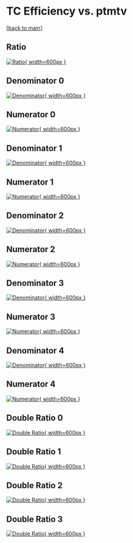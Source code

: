 # TC Efficiency vs. ptmtv

[[back to main](./)]



## Ratio

[![Ratio](../mtv/var/TC_xtr_321_0_eff_ptmtv.png){ width=600px }](../mtv/var/TC_xtr_321_0_eff_ptmtv.pdf)

## Denominator 0

[![Denominator](../mtv/den/TC_xtr_321_0_eff_ptmtv_den0.png){ width=600px }](../mtv/den/TC_xtr_321_0_eff_ptmtv_den0.pdf)

## Numerator 0

[![Numerator](../mtv/num/TC_xtr_321_0_eff_ptmtv_num0.png){ width=600px }](../mtv/num/TC_xtr_321_0_eff_ptmtv_num0.pdf)

## Denominator 1

[![Denominator](../mtv/den/TC_xtr_321_0_eff_ptmtv_den1.png){ width=600px }](../mtv/den/TC_xtr_321_0_eff_ptmtv_den1.pdf)

## Numerator 1

[![Numerator](../mtv/num/TC_xtr_321_0_eff_ptmtv_num1.png){ width=600px }](../mtv/num/TC_xtr_321_0_eff_ptmtv_num1.pdf)

## Denominator 2

[![Denominator](../mtv/den/TC_xtr_321_0_eff_ptmtv_den2.png){ width=600px }](../mtv/den/TC_xtr_321_0_eff_ptmtv_den2.pdf)

## Numerator 2

[![Numerator](../mtv/num/TC_xtr_321_0_eff_ptmtv_num2.png){ width=600px }](../mtv/num/TC_xtr_321_0_eff_ptmtv_num2.pdf)

## Denominator 3

[![Denominator](../mtv/den/TC_xtr_321_0_eff_ptmtv_den3.png){ width=600px }](../mtv/den/TC_xtr_321_0_eff_ptmtv_den3.pdf)

## Numerator 3

[![Numerator](../mtv/num/TC_xtr_321_0_eff_ptmtv_num3.png){ width=600px }](../mtv/num/TC_xtr_321_0_eff_ptmtv_num3.pdf)

## Denominator 4

[![Denominator](../mtv/den/TC_xtr_321_0_eff_ptmtv_den4.png){ width=600px }](../mtv/den/TC_xtr_321_0_eff_ptmtv_den4.pdf)

## Numerator 4

[![Numerator](../mtv/num/TC_xtr_321_0_eff_ptmtv_num4.png){ width=600px }](../mtv/num/TC_xtr_321_0_eff_ptmtv_num4.pdf)

## Double Ratio 0

[![Double Ratio](../mtv/ratio/TC_xtr_321_0_eff_ptmtv_ratio0.png){ width=600px }](../mtv/ratio/TC_xtr_321_0_eff_ptmtv_ratio0.pdf)

## Double Ratio 1

[![Double Ratio](../mtv/ratio/TC_xtr_321_0_eff_ptmtv_ratio1.png){ width=600px }](../mtv/ratio/TC_xtr_321_0_eff_ptmtv_ratio1.pdf)

## Double Ratio 2

[![Double Ratio](../mtv/ratio/TC_xtr_321_0_eff_ptmtv_ratio2.png){ width=600px }](../mtv/ratio/TC_xtr_321_0_eff_ptmtv_ratio2.pdf)

## Double Ratio 3

[![Double Ratio](../mtv/ratio/TC_xtr_321_0_eff_ptmtv_ratio3.png){ width=600px }](../mtv/ratio/TC_xtr_321_0_eff_ptmtv_ratio3.pdf)

